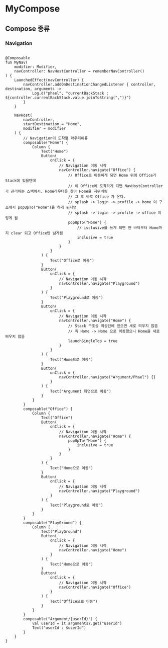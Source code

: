 # MyCompose
## Compose 종류

### Navigation
<pre><code>
@Composable
fun MyNav(
    modifier: Modifier,
    navController: NavHostController = rememberNavController()
) {
    LaunchedEffect(navController) {
        navController.addOnDestinationChangedListener { controller, destination, arguments ->
            Log.d("phael", "currentBackStack : ${controller.currentBackStack.value.joinToString(",")}")
        }
    }

    NavHost(
        navController,
        startDestination = "Home",
        modifier = modifier
    ) {
        // Navigation이 도착할 라우터이름
        composable("Home") {
            Column {
                Text("Home")
                Button(
                    onClick = {
                        // Navigation 이동 시작
                        navController.navigate("Office") {
                            // Office로 이동하게 되면 Home 위에 Office가 Stack에 있을텐데
                            // 이 Office에 도착하게 되면 NavHostController가 관리하는 스택에서, Home라우터를 찾아 Home을 지워버림
                            // 그 후 바로 Office 가 온다.
                            // splash -> login -> profile -> home 이 구조에서 popUpTo("Home")을 하게 된다면
                            // splash -> login -> profile -> office 이렇게 됨
                            popUpTo("Home") {
                                // isclusive를 쓰게 되면 맨 바닥부터 Home까지 clear 되고 Office만 남게됨
                                inclusive = true
                            }
                        }
                    }
                ) {
                    Text("Office로 이동")
                }
                Button(
                    onClick = {
                        // Navigation 이동 시작
                        navController.navigate("Playground")
                    }
                ) {
                    Text("Playground로 이동")
                }
                Button(
                    onClick = {
                        // Navigation 이동 시작
                        navController.navigate("Home") {
                            // Stack 구조상 최상단에 있으면 새로 띄우지 않음
                            // 즉 Home -> Home 으로 이동했으니 Home을 새로 띄우지 않음
                            launchSingleTop = true
                        }
                    }
                ) {
                    Text("Home으로 이동")
                }
                Button(
                    onClick = {
                        navController.navigate("Argument/Phael") {}
                    }
                ) {
                    Text("Argument 화면으로 이동")
                }
            }
        }
        composable("Office") {
            Column {
                Text("Office")
                Button(
                    onClick = {
                        // Navigation 이동 시작
                        navController.navigate("Home") {
                            popUpTo("Home") {
                                inclusive = true
                            }
                        }
                    }
                ) {
                    Text("Home으로 이동")
                }
                Button(
                    onClick = {
                        // Navigation 이동 시작
                        navController.navigate("Playground")
                    }
                ) {
                    Text("Playground로 이동")
                }
            }
        }
        composable("PlayGround") {
            Column {
                Text("PlayGround")
                Button(
                    onClick = {
                        // Navigation 이동 시작
                        navController.navigate("Home")
                    }
                ) {
                    Text("Home으로 이동")
                }
                Button(
                    onClick = {
                        // Navigation 이동 시작
                        navController.navigate("Office")
                    }
                ) {
                    Text("Office으로 이동")
                }
            }
        }
        composable("Argument/{userId}") {
            val userId = it.arguments?.get("userId")
            Text("userId : $userId")
        }
    }
}
</code></pre>